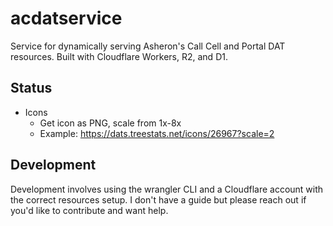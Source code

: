 # acdatservice

Service for dynamically serving Asheron's Call Cell and Portal DAT resources.
Built with Cloudflare Workers, R2, and D1.

## Status

- Icons
  - Get icon as PNG, scale from 1x-8x
  - Example: <https://dats.treestats.net/icons/26967?scale=2>

## Development

Development involves using the wrangler CLI and a Cloudflare account with the correct resources setup.
I don't have a guide but please reach out if you'd like to contribute and want help.
